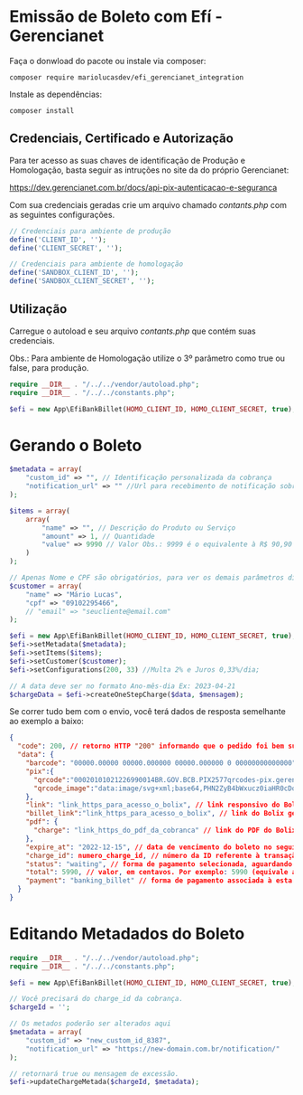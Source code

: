 # Emissão de Boleto com Efí - Gerencianet

Faça o donwload do pacote ou instale via composer:

```
composer require mariolucasdev/efi_gerencianet_integration
```

Instale as dependências:

```
composer install
```

## Credenciais, Certificado e Autorização

Para ter acesso as suas chaves de identificação de Produção e Homologação, basta seguir as intruções no site da do próprio Gerencianet:

https://dev.gerencianet.com.br/docs/api-pix-autenticacao-e-seguranca

Com sua credenciais geradas crie um arquivo chamado _contants.php_ com as seguintes configurações.

```php
// Credenciais para ambiente de produção
define('CLIENT_ID', '');
define('CLIENT_SECRET', '');

// Credenciais para ambiente de homologação
define('SANDBOX_CLIENT_ID', '');
define('SANDBOX_CLIENT_SECRET', '');
```

## Utilização

Carregue o autoload e seu arquivo _contants.php_ que contém suas credenciais.

Obs.: Para ambiente de Homologação utilize o 3º parâmetro como true ou false, para produção.

```php
require __DIR__ . "/../../vendor/autoload.php";
require __DIR__ . "/../../constants.php";

$efi = new App\EfiBankBillet(HOMO_CLIENT_ID, HOMO_CLIENT_SECRET, true);
```

# Gerando o Boleto

```php
$metadata = array(
    "custom_id" => "", // Identificação personalizada da cobrança
    "notification_url" => "" //Url para recebimento de notificação sobre alteração na cobrança
);

$items = array(
    array(
        "name" => "", // Descrição do Produto ou Serviço
        "amount" => 1, // Quantidade
        "value" => 9990 // Valor Obs.: 9999 é o equivalente à R$ 90,90
    )
);

// Apenas Nome e CPF são obrigatórios, para ver os demais parâmetros disponíveis veja a documentação oficial https://dev.gerencianet.com.br/docs/gerar-boleto-bancario
$customer = array(
    "name" => "Mário Lucas",
    "cpf" => "09102295466",
    // "email" => "seucliente@email.com"
);

$efi = new App\EfiBankBillet(HOMO_CLIENT_ID, HOMO_CLIENT_SECRET, true);
$efi->setMetadata($metadata);
$efi->setItems($items);
$efi->setCustomer($customer);
$efi->setConfigurations(200, 33) //Multa 2% e Juros 0,33%/dia;

// A data deve ser no formato Ano-mês-dia Ex: 2023-04-21
$chargeData = $efi->createOneStepCharge($data, $mensagem);
```

Se correr tudo bem com o envio, você terá dados de resposta semelhante ao exemplo a baixo:

```json
{
  "code": 200, // retorno HTTP "200" informando que o pedido foi bem sucedido
  "data": {
    "barcode": "00000.00000 00000.000000 00000.000000 0 00000000000000", // linha digitável do boleto
    "pix":{
      "qrcode":"00020101021226990014BR.GOV.BCB.PIX2577qrcodes-pix.gerencianet.com.br/bolix/v2/cobv/0000000000000000000000000000GERENCIANET SA6010OURO PRETO62070503***63047CB1", // BRCode ou copia e cola
      "qrcode_image":"data:image/svg+xml;base64,PHN2ZyB4bWxucz0iaHR0cDovL3d3dy53My5vcmc vMjAwMC9zdmciIHZpZXdCb3g9IjAgMCA0NSA0NSIgc2hhcGUtcmVuZGVyaW5nPSJjcmlzcEVkZ2VzIj48cGF0aCBmaWxsPSIjZmZmZmZmIiBkPSJNMCAwaDQ1djQ1SD..." // QR Code imagem
    },
    "link": "link_https_para_acesso_o_bolix", // link responsivo do Bolix gerado
    "billet_link":"link_https_para_acesso_o_bolix", // link do Bolix gerado
    "pdf": {
      "charge": "link_https_do_pdf_da_cobranca" // link do PDF do Bolix
    },
    "expire_at": "2022-12-15", // data de vencimento do boleto no seguinte formato: 2022-12-15 (ou seja, equivale a 15/12/2022)
    "charge_id": numero_charge_id, // número da ID referente à transação gerada
    "status": "waiting", // forma de pagamento selecionada, aguardando a confirmação do pagamento ("waiting" equivale a "aguardando")
    "total": 5990, // valor, em centavos. Por exemplo: 5990 (equivale a R$ 59,90)
    "payment": "banking_billet" // forma de pagamento associada à esta transação ("banking_billet" equivale a "boleto bancário")
  }
}
```

# Editando Metadados do Boleto

```php
require __DIR__ . "/../../vendor/autoload.php";
require __DIR__ . "/../../constants.php";

$efi = new App\EfiBankBillet(HOMO_CLIENT_ID, HOMO_CLIENT_SECRET, true);

// Você precisará do charge_id da cobrança.
$chargeId = '';

// Os metados poderão ser alterados aqui
$metadata = array(
    "custom_id" => "new_custom_id_8387",
    "notification_url" => "https://new-domain.com.br/notification/"
);

// retornará true ou mensagem de excessão.
$efi->updateChargeMetada($chargeId, $metadata);
```
